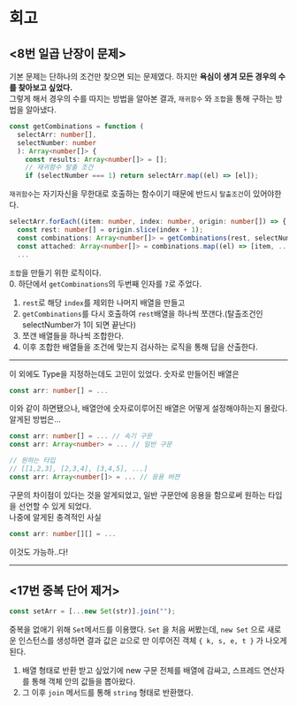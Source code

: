 # 회고

## <8번 일곱 난장이 문제>

기본 문제는 단하나의 조건만 찾으면 되는 문제였다. 하지만 **욕심이 생겨 모든 경우의 수를 찾아보고 싶었다.**<br>
그렇게 해서 경우의 수를 따지는 방법을 알아본 결과, `재귀함수` 와 `조합`을 통해 구하는 방법을 알아냈다.<br>

```ts
const getCombinations = function (
  selectArr: number[],
  selectNumber: number
  ): Array<number[]> {
    const results: Array<number[]> = [];
    // 재귀함수 탈출 조건
    if (selectNumber === 1) return selectArr.map((el) => [el]);
```

`재귀함수`는 자기자신을 무한대로 호출하는 함수이기 때문에 반드시 `탈출조건`이 있어야한다.<br>

```ts
selectArr.forEach((item: number, index: number, origin: number[]) => {
  const rest: number[] = origin.slice(index + 1);
  const combinations: Array<number[]> = getCombinations(rest, selectNumber - 1);
  const attached: Array<number[]> = combinations.map((el) => [item, ...el]);
  ...
```

`조합`을 만들기 위한 로직이다.<br> 0. 하단에서 `getCombinations`의 두번째 인자를 `7`로 주었다.

1. `rest`로 해당 `index`를 제외한 나머지 배열을 만들고
2. `getCombinations`를 다시 호출하여 `rest`배열을 하나씩 쪼갠다.(탈출조건인 selectNumber가 1이 되면 끝난다)
3. 쪼갠 배열들을 하나씩 조합한다.
4. 이후 조합한 배열들을 조건에 맞는지 검사하는 로직을 통해 답을 산출한다.
<hr>

이 외에도 Type을 지정하는데도 고민이 있었다. 숫자로 만들어진 배열은

```ts
const arr: number[] = ...
```

이와 같이 하면됐으나, 배열안에 숫자로이루어진 배열은 어떻게 설정해야하는지 몰랐다. 알게된 방법은...

```ts
const arr: number[] = ... // 속기 구문
const arr: Array<number> = ... // 일반 구문
```

```ts
// 원하는 타입
// [[1,2,3], [2,3,4], [3,4,5], ...]
const arr: Array<number[]> = ... // 응용 버젼
```

구문의 차이점이 있다는 것을 알게되었고, 일반 구문안에 응용을 함으로써 원하는 타입을 선언할 수 있게 되었다.<br>
나중에 알게된 충격적인 사실

```ts
const arr: number[][] = ...
```

이것도 가능하..다!

<hr>

## <17번 중복 단어 제거>

```ts
const setArr = [...new Set(str)].join("");
```

중복을 없애기 위해 `Set`메서드를 이용했다. `Set` 을 처음 써봤는데, `new Set` 으로 새로운 인스턴스를 생성하면 결과 값은 `값`으로 만 이루어진 객체 `{ k, s, e, t }` 가 나오게 된다.

1. 배열 형태로 반환 받고 싶었기에 new 구문 전체를 배열에 감싸고, 스프레드 연산자를 통해 객체 안의 값들을 뽑아왔다.
2. 그 이후 `join` 메서드를 통해 `string` 형태로 반환했다.
